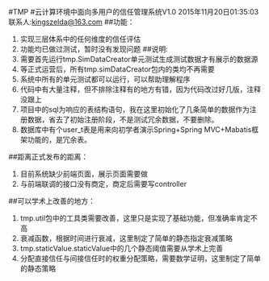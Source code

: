 #TMP
#云计算环境中面向多用户的信任管理系统V1.0
    2015年11月20日01:35:03
    联系人:kingszelda@163.com
##功能：
1. 实现三层体系中的任何维度的信任评估
2. 功能均已做过测试，暂时没有发现问题
##说明:
1. 需要首先运行tmp.SimDataCreator单元测试生成测试数据才有展示的数据源
2. 等正式运营后，所有tmp.simDataCreator包内的类均不再需要
3. 系统中所有的单元测试都可以运行，可以帮助理解程序
4. 代码中有大量注释，但不排除注释有的地方有错，因为代码改过好几版，注释没跟上
5. 项目中的sql为响应的表结构语句，我在这里初始化了几条简单的数据作为注册数据，省去了初始注册阶段，不是测试冗余数据，不要删除。
6. 数据库中有个user_t表是用来向初学者演示Spring+Spring MVC+Mabatis框架功能的，是冗余表。

##距离正式发布的距离：
1. 目前系统缺少前端页面，展示页面需要做
2. 与前端联调的接口没有商定，商定后需要写controller

##可以学术上改善的地方：
1. tmp.util包中的工具类需要改善，这里只是实现了基础功能，但准确率肯定不高
2. 衰减函数，根据时间进行衰减，这里制定了简单的静态指定衰减策略
3. tmp.staticValue.staticValue中的几个静态阈值需要从学术上完善
4. 分配直接信任与间接信任时的权重分配策略，需要数学证明，这里制定了简单的静态策略
